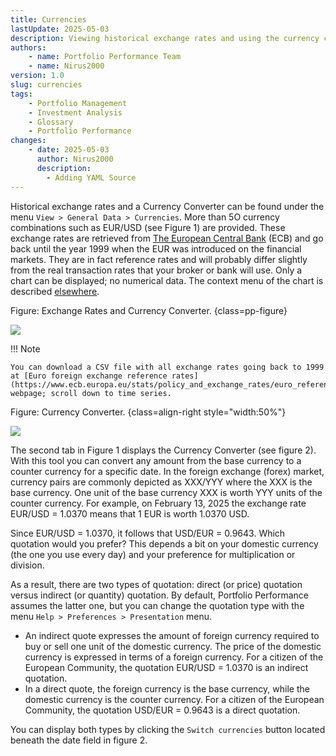 ```yaml
---
title: Currencies
lastUpdate: 2025-05-03
description: Viewing historical exchange rates and using the currency converter in Portfolio Performance.
authors:
    - name: Portfolio Performance Team
    - name: Nirus2000
version: 1.0
slug: currencies
tags:
    - Portfolio Management
    - Investment Analysis
    - Glossary
    - Portfolio Performance
changes:
    - date: 2025-05-03
      author: Nirus2000
      description:
        - Adding YAML Source
---
```

Historical exchange rates and a Currency Converter can be found under the menu `View > General Data > Currencies`. More than 5O currency combinations such as EUR/USD (see Figure 1) are provided. These exchange rates are retrieved from [The European Central Bank](https://www.ecb.europa.eu/stats/policy_and_exchange_rates/euro_reference_exchange_rates/html/index.en.html) (ECB) and go back until the year 1999 when the EUR was introduced on the financial markets. They are in fact reference rates and will probably differ slightly from the real transaction rates that your broker or bank will use. Only a chart can be displayed; no numerical data. The context menu of the chart is described [elsewhere](../../view/securities/all-securities.md#chart-menu).

Figure: Exchange Rates and Currency Converter. {class=pp-figure}

![](./images/currencies.png)

!!! Note

    You can download a CSV file with all exchange rates going back to 1999 at [Euro foreign exchange reference rates](https://www.ecb.europa.eu/stats/policy_and_exchange_rates/euro_reference_exchange_rates/html/index.en.html) webpage; scroll down to time series.

Figure: Currency Converter. {class=align-right style="width:50%"}

![](./images/currency-converter.png)

The second tab in Figure 1 displays the Currency Converter (see figure 2). With this tool you can convert any amount from the base currency to a counter currency for a specific date. In the foreign exchange (forex) market, currency pairs are commonly depicted as XXX/YYY where the XXX is the base currency. One unit of the base currency XXX is worth YYY units of the counter currency. For example, on February 13, 2025 the exchange rate EUR/USD = 1.0370 means that 1 EUR is worth 1.0370 USD.

Since EUR/USD = 1.0370, it follows that USD/EUR = 0.9643. Which quotation would you prefer? This depends a bit on your domestic currency (the one you use every day) and your preference for multiplication or division.

As a result, there are two types of quotation: direct (or price) quotation versus indirect (or quantity) quotation. By default, Portfolio Performance assumes the latter one, but you can change the quotation type with the menu `Help > Preferences > Presentation` menu.

- An indirect quote expresses the amount of foreign currency required to buy or sell one unit of the domestic currency. The price of the domestic currency is expressed in terms of a foreign currency. For a citizen of the European Community, the quotation EUR/USD = 1.0370 is an indirect quotation.
- In a direct quote, the foreign currency is the base currency, while the domestic currency is the counter currency. For a citizen of the European Community, the quotation USD/EUR = 0.9643 is a direct quotation.

You can display both types by clicking the `Switch currencies` button located beneath the date field in figure 2.
